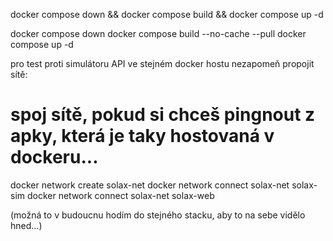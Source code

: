 docker compose down && docker compose build && docker compose up -d

docker compose down
docker compose build --no-cache --pull
docker compose up -d



pro test proti simulátoru API ve stejném docker hostu nezapomeň propojit sítě:
# spoj sítě, pokud si chceš pingnout z apky, která je taky hostovaná v dockeru...
docker network create solax-net
docker network connect solax-net solax-sim
docker network connect solax-net solax-web

(možná to v budoucnu hodím do stejného stacku, aby to na sebe vidělo hned...)
